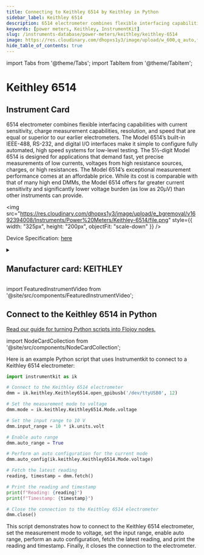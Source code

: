 ```yaml
---
title: Connecting to Keithley 6514 by Keithley in Python
sidebar_label: Keithley 6514
description: 6514 electrometer combines flexible interfacing capabilities with current sensitivity, charge measurement capabilities, resolution, and speed that are equal or superior to our earlier electrometers. The Model 6514’s built-in IEEE-488, RS-232, and digital I/O interfaces make it simple to configure fully automated, high speed systems for low-level testing. The 5½-digit Model 6514 is designed for applications that demand fast, yet precise measurements of low currents, voltages from high resistance sources, charges, or high resistances. The Model 6514’s exceptional measurement performance comes at an affordable price. While its cost is comparable with that of many high end DMMs, the Model 6514 offers far greater current sensitivity and significantly lower voltage burden (as low as 20μV) than other instruments can provide.
keywords: [power meters, Keithley, InstrumentKit]
slug: /instruments-database/power-meters/keithley/keithley-6514
image: https://res.cloudinary.com/dhopxs1y3/image/upload/w_600,q_auto,f_auto/e_bgremoval/v1692394008/Instruments/Power%20Meters/Keithley-6514/file.jpg
hide_table_of_contents: true
---
```


import Tabs from '@theme/Tabs';
import TabItem from '@theme/TabItem';

# Keithley 6514

## Instrument Card

<div className="flex">

<div>

6514 electrometer combines flexible interfacing capabilities with current sensitivity, charge measurement capabilities, resolution, and speed that are equal or superior to our earlier electrometers. The Model 6514’s built-in IEEE-488, RS-232, and digital I/O interfaces make it simple to configure fully automated, high speed systems for low-level testing. The 5½-digit Model 6514 is designed for applications that demand fast, yet precise measurements of low currents, voltages from high resistance sources, charges, or high resistances. The Model 6514’s exceptional measurement performance comes at an affordable price. While its cost is comparable with that of many high end DMMs, the Model 6514 offers far greater current sensitivity and significantly lower voltage burden (as low as 20μV) than other instruments can provide.

</div>

<img src="https://res.cloudinary.com/dhopxs1y3/image/upload/e_bgremoval/v1692394008/Instruments/Power%20Meters/Keithley-6514/file.png" style={{ width: "325px", height: "200px", objectFit: "scale-down" }} />

</div>

<div className="flex text-center">

<p>Device Specification: <a target="\_blank" href="https://www.farnell.com/datasheets/1484270.pdf">here</a></p>

</div>

<details style={{ marginTop: "15px"}}>
<summary><h2>Manufacturer card: KEITHLEY</h2></summary>

<img src="https://res.cloudinary.com/dhopxs1y3/image/upload/v1692806202/Instruments/Vendor%20Logos/Keithley.png" style={{ width: "100%", height: "170px",objectFit: "scale-down" }} />

Keithley Instruments is a measurement and instrument company headquartered in Solon, Ohio, that develops, manufactures, markets, and sells data acquisition products, as well as complete systems for high-volume production and assembly testing.

<ul>
  <li>Headquarters: Cleveland, Ohio, United States</li>
  <li>Yearly Revenue (millions, USD): 110.6</li>
  <li>Vendor Website: <a href="https://www.tek.com/en">here</a></li>
</ul>
</details>

import FeaturedInstrumentVideo from '@site/src/components/FeaturedInstrumentVideo';

<FeaturedInstrumentVideo category='POWER_METERS' manufacturer='KEITHLEY'></FeaturedInstrumentVideo>


## Connect to the Keithley 6514 in Python

[Read our guide for turning Python scripts into Flojoy nodes.](https://docs.flojoy.ai/contribution/blocks/custom-flojoy-block/)

import NodeCardCollection from '@site/src/components/NodeCardCollection';

<Tabs>

<TabItem value="Flojoy" label="Flojoy" className="flojoy-instrument-tabs">

<NodeCardCollection category='POWER_METERS' manufacturer='KEITHLEY'></NodeCardCollection>

</TabItem>
<TabItem value="InstrumentKit" label="InstrumentKit">

Here is an example Python script that uses Instrumentkit to connect to a Keithley 6514 electrometer:

```python
import instrumentkit as ik

# Connect to the Keithley 6514 electrometer
dmm = ik.keithley.Keithley6514.open_gpibusb('/dev/ttyUSB0', 12)

# Set the measurement mode to voltage
dmm.mode = ik.keithley.Keithley6514.Mode.voltage

# Set the input range to 10 V
dmm.input_range = 10 * ik.units.volt

# Enable auto range
dmm.auto_range = True

# Perform an auto configuration for the current mode
dmm.auto_config(ik.keithley.Keithley6514.Mode.voltage)

# Fetch the latest reading
reading, timestamp = dmm.fetch()

# Print the reading and timestamp
print(f"Reading: {reading}")
print(f"Timestamp: {timestamp}")

# Close the connection to the Keithley 6514 electrometer
dmm.close()
```

This script demonstrates how to connect to the Keithley 6514 electrometer, set the measurement mode to voltage, set the input range, enable auto range, perform an auto configuration, fetch the latest reading, and print the reading and timestamp. Finally, it closes the connection to the electrometer.

</TabItem>
</Tabs>